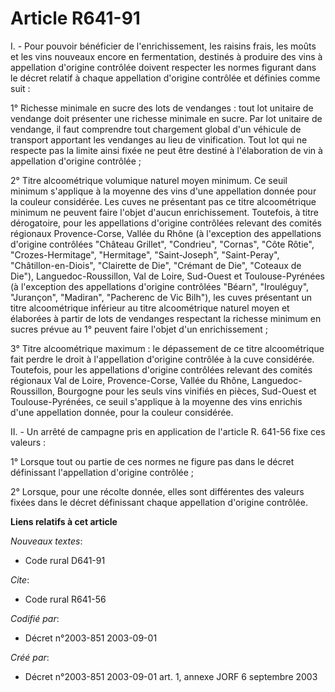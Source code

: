 # Article R641-91

I. - Pour pouvoir bénéficier de l'enrichissement, les raisins frais, les moûts et les vins nouveaux encore en fermentation,
destinés à produire des vins à appellation d'origine contrôlée doivent respecter les normes figurant dans le décret relatif à
chaque appellation d'origine contrôlée et définies comme suit :

1° Richesse minimale en sucre des lots de vendanges : tout lot unitaire de vendange doit présenter une richesse minimale en
sucre. Par lot unitaire de vendange, il faut comprendre tout chargement global d'un véhicule de transport apportant les
vendanges au lieu de vinification. Tout lot qui ne respecte pas la limite ainsi fixée ne peut être destiné à l'élaboration de
vin à appellation d'origine contrôlée ;

2° Titre alcoométrique volumique naturel moyen minimum. Ce seuil minimum s'applique à la moyenne des vins d'une appellation
donnée pour la couleur considérée. Les cuves ne présentant pas ce titre alcoométrique minimum ne peuvent faire l'objet
d'aucun enrichissement. Toutefois, à titre dérogatoire, pour les appellations d'origine contrôlées relevant des comités
régionaux Provence-Corse, Vallée du Rhône (à l'exception des appellations d'origine contrôlées "Château Grillet", "Condrieu",
"Cornas", "Côte Rôtie", "Crozes-Hermitage", "Hermitage", "Saint-Joseph", "Saint-Peray", "Châtillon-en-Diois", "Clairette de
Die", "Crémant de Die", "Coteaux de Die"), Languedoc-Roussillon, Val de Loire, Sud-Ouest et Toulouse-Pyrénées (à l'exception
des appellations d'origine contrôlées "Béarn", "Irouléguy", "Jurançon", "Madiran", "Pacherenc de Vic Bilh"), les cuves
présentant un titre alcoométrique inférieur au titre alcoométrique naturel moyen et élaborées à partir de lots de vendanges
respectant la richesse minimum en sucres prévue au 1° peuvent faire l'objet d'un enrichissement ;

3° Titre alcoométrique maximum : le dépassement de ce titre alcoométrique fait perdre le droit à l'appellation d'origine
contrôlée à la cuve considérée. Toutefois, pour les appellations d'origine contrôlées relevant des comités régionaux Val de
Loire, Provence-Corse, Vallée du Rhône, Languedoc-Roussillon, Bourgogne pour les seuls vins vinifiés en pièces, Sud-Ouest et
Toulouse-Pyrénées, ce seuil s'applique à la moyenne des vins enrichis d'une appellation donnée, pour la couleur considérée.

II. - Un arrêté de campagne pris en application de l'article R. 641-56 fixe ces valeurs :

1° Lorsque tout ou partie de ces normes ne figure pas dans le décret définissant l'appellation d'origine contrôlée ;

2° Lorsque, pour une récolte donnée, elles sont différentes des valeurs fixées dans le décret définissant chaque appellation
d'origine contrôlée.

**Liens relatifs à cet article**

_Nouveaux textes_:

  - Code rural D641-91

_Cite_:

  - Code rural R641-56

_Codifié par_:

  - Décret n°2003-851 2003-09-01

_Créé par_:

  - Décret n°2003-851 2003-09-01 art. 1, annexe JORF 6 septembre 2003
